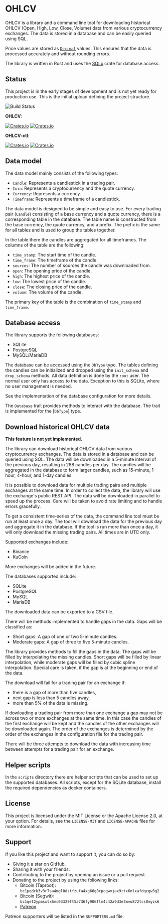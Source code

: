 # OHLCV

OHLCV is a library and a command line tool for downloading historical OHLCV
(Open, High, Low, Close, Volume) data from various cryptocurrency exchanges. The
data is stored in a database and can be easily queried using SQL.

Price values are stored as [`Decimal`](https://crates.io/crates/rust_decimal)
values. This ensures that the data is processed accurately and without rounding
errors.

The library is written in Rust and uses the [SQLx](https://crates.io/crates/sqlx)
crate for database access.

## Status

This project is in the early stages of development and is not yet ready for
production use. This is the initial upload defining the project structure.

![Build Status](https://img.shields.io/github/actions/workflow/status/typedduck/ohlcv/rust.yml)

**OHLCV**:

[![Crates.io](https://img.shields.io/crates/v/ohlcv)](https://crates.io/crates/ohlcv)
[![Crates.io](https://img.shields.io/crates/d/ohlcv)](https://crates.io/crates/ohlcv)

**OHLCV-ctl**:

[![Crates.io](https://img.shields.io/crates/v/ohlcv-ctl)](https://crates.io/crates/ohlcv-ctl)
[![Crates.io](https://img.shields.io/crates/d/ohlcv-ctl)](https://crates.io/crates/ohlcv-ctl)

## Data model

The data model mainly consists of the following types:

- `Candle`: Represents a candlestick in a trading pair.
- `Coin`: Represents a cryptocurrency and the quote currency.
- `Currency`: Represents a currency.
- `Timeframe`: Represents a timeframe of a candlestick.

The data model is designed to be simple and easy to use. For every trading pair
(`Candle`) consisting of a base currency and a quote currency, there is a
corresponding table in the database. The table name is constructed from the base
currency, the quote currency, and a prefix. The prefix is the same for all
tables and is used to group the tables together.

In the table there the candles are aggregated for all timeframes. The columns of
the table are the following:

- `time_stamp`: The start time of the candle.
- `time_frame`: The timeframe of the candle.
- `sources`: The number of sources the candle was downloaded from.
- `open`: The opening price of the candle.
- `high`: The highest price of the candle.
- `low`: The lowest price of the candle.
- `close`: The closing price of the candle.
- `volume`: The volume of the candle.

The primary key of the table is the combination of `time_stamp` and
`time_frame`.

## Database access

The library supports the following databases:

- SQLite
- PostgreSQL
- MySQL/MariaDB

The database can be accessed using the `DbType` type. The tables defining the
candles can be initialized and dropped using the `init_schema` and `drop_schema`
methods. All data definition is done by the `root` user. The normal user only
has access to the data. Exception to this is SQLite, where no user management is
needed.

See the implementation of the database configuration for more details.

The `Database` trait provides methods to interact with the database. The trait
is implemented for the [`DbType`] type.

## Download historical OHLCV data

**This feature is not yet implemented.**

The library can download historical OHLCV data from various cryptocurrency
exchanges. The data is stored in a database and can be queried using SQL. The
data will be downloaded in a 5-minute interval of the previous day, resulting in
288 candles per day. The candles will be aggregated in the database to form
larger candles, such as 15-minute, 1-hour, 4-hour, and 1-day candles.

It is possible to download data for multiple trading pairs and multiple
exchanges at the same time. In order to collect the data, the library will use
the exchange's public REST API. The data will be downloaded in parallel to speed
up the process. Care will be taken to avoid rate limiting and to handle errors
gracefully.

To get a consistent time-series of the data, the command line tool must be run
at least once a day. The tool will download the data for the previous day and
aggregate it in the database. If the tool is run more than once a day, it will
only download the missing trading pairs. All times are in UTC only.

Supported exchanges include:

- Binance
- KuCoin

More exchanges will be added in the future.

The databases supported include:

- SQLite
- PostgreSQL
- MySQL
- MariaDB

The downloaded data can be exported to a CSV file.

There will be methods implemented to handle gaps in the data. Gaps will be
classified as:

- Short gaps: A gap of one or two 5-minute candles.
- Moderate gaps: A gap of three to five 5-minute candles.

The library provides methods to fill the gaps in the data. The gaps will be
filled by interpolating the missing candles. Short gaps will be filled by
linear interpolation, while moderate gaps will be filled by cubic spline
interpolation. Special care is taken, if the gap is at the beginning or end of
the data.

The download will fail for a trading pair for an exchange if:

- there is a gap of more than five candles,
- next gap is less than 5 candles away,
- more than 5% of the data is missing.

If dowloading a trading pair from more than one exchange a gap may not be
across two or more exchanges at the same time. In this case the candles of
the first exchange will be kept and the candles of the other exchanges will be
downloaded again. The order of the exchanges is determined by the order of the
exchanges in the configuration file for the trading pair.

There will be three attempts to download the data with increasing time between
attempts for a trading pair for an exchange.

## Helper scripts

In the `scripts` directory there are helper scripts that can be used to
set up the supported databases. All scripts, except for the SQLite database,
install the required dependencies as docker containers.

## License

This project is licensed under the MIT License or the Apache License 2.0, at
your option. For details, see the `LICENSE-MIT` and `LICENSE-APACHE` files for
more information.

## Support

If you like this project and want to support it, you can do so by:

- Giving it a star on GitHub.
- Sharing it with your friends.
- Contributing to the project by opening an issue or a pull request.
- Donating to the project by using the following links:
  - Bitcoin (Taproot): `bc1pqdck3v3r7sa4mgl0dztfzufa4xg66g8cpcgwvjax9rtx6mlxafdqcgw3g2`
  - Bitcoin (Segwit): `bc1qet2ypmsxtx6mc03329ft5a736fy906flm4c42a9d3e7mvu872tcs8myzs6`
  - [Patreon](https://www.patreon.com/typedduck)

Patreon supporters will be listed in the `SUPPORTERS.md` file.
